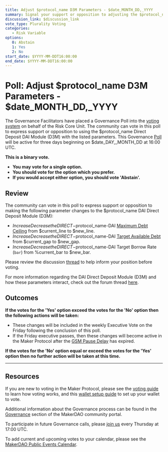 ```yaml
---
title: Adjust $protocol_name D3M Parameters - $date_MONTH_DD,_YYYY
summary: Signal your support or opposition to adjusting the $protocol_name DAI Direct Deposit Module (D3M) parameters.
discussion_link: $discussion_link
vote_type: Plurality Voting
categories:
   - Risk Variable
options:
   0: Abstain
   1: Yes
   2: No
start_date: $YYYY-MM-DDT16:00:00
end_date: $YYYY-MM-DDT16:00:00
---
```

# Poll: Adjust $protocol_name D3M Parameters - $date_MONTH_DD,_YYYY

The Governance Facilitators have placed a Governance Poll into the [voting system](https://vote.makerdao.com/polling) on behalf of the Risk Core Unit. The community can vote in this poll to express support or opposition to using the $protocol_name Direct Deposit DAI Module (D3M) with the listed parameters. This Governance [Poll](https://community-development.makerdao.com/en/learn/governance/on-chain-gov) will be active for three days beginning on $date_DAY,_MONTH_DD at 16:00 UTC.

**This is a binary vote.** 
- **You may vote for a single option.** 
- **You should vote for the option which you prefer.**
- **If you would accept either option, you should vote 'Abstain'.**

## Review

The community can vote in this poll to express support or opposition to making the following parameter changes to the $protocol_name DAI Direct Deposit Module (D3M):
* $IncreaseDecrease the DIRECT-$protocol_name-DAI [Maximum Debt Ceiling](https://makerdao.world/en/learn/governance/module-dciam) from $current_line to $new_line.
* $IncreaseDecrease the DIRECT-$protocol_name-DAI [Target Available Debt](https://makerdao.world/en/learn/governance/module-dciam) from $current_gap to $new_gap.
* $IncreaseDecrease the DIRECT-$protocol_name-DAI Target Borrow Rate (`bar`) from %current_bar to $new_bar.

Please review the discussion [thread]($discussion_link) to help inform your position before voting.

For more information regarding the DAI Direct Deposit Module (D3M) and how these parameters interact, check out the forum thread [here](https://forum.makerdao.com/t/discussion-direct-deposit-dai-module-d3m/7357).

## Outcomes

**If the votes for the 'Yes' option exceed the votes for the 'No' option then the following actions will be taken:**
* These changes will be included in the weekly Executive Vote on the Friday following the conclusion of this poll.
* If the Friday executive passes, then these changes will become active in the Maker Protocol after the [GSM Pause Delay](https://community-development.makerdao.com/en/learn/governance/param-gsm-pause-delay) has expired.

**If the votes for the 'No' option equal or exceed the votes for the 'Yes' option then no further action will be taken at this time.**

---

## Resources

If you are new to voting in the Maker Protocol, please see the [voting guide](https://community-development.makerdao.com/en/learn/governance/how-voting-works/) to learn how voting works, and this [wallet setup guide](https://community-development.makerdao.com/en/learn/governance/voting-setup/) to set up your wallet to vote.

Additional information about the Governance process can be found in the [Governance](https://community-development.makerdao.com/en/learn/governance) section of the MakerDAO community portal.

To participate in future Governance calls, please [join us](https://github.com/makerdao/community/tree/master/governance/governance-and-risk-meetings) every Thursday at 17:00 UTC.

To add current and upcoming votes to your calendar, please see the [MakerDAO Public Events Calendar](https://calendar.google.com/calendar/embed?src=makerdao.com_3efhm2ghipksegl009ktniomdk%40group.calendar.google.com&ctz=UTC&mode=week&showCalendars=0&showPrint=0).
